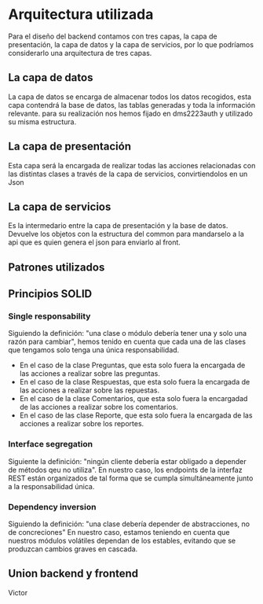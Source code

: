 # Arquitectura utilizada
Para el diseño del backend  contamos con tres capas, la capa de presentación, la capa de datos y la capa de servicios, por lo que podríamos considerarlo una arquitectura de tres capas.

## La capa de datos 
La capa de datos se encarga de almacenar todos los datos recogidos, esta capa contendrá la base de datos, las tablas generadas y toda la información relevante.
para su realización nos hemos fijado en dms2223auth y utilizado su misma estructura.
       
## La capa de presentación 
Esta capa será la encargada de realizar todas las acciones relacionadas con las distintas clases a través de la capa de servicios, convirtiendolos en un Json

## La capa de servicios
Es la intermedario entre la capa de presentación y la base de datos.
Devuelve los objetos con la estructura del common para mandarselo a la api que es quien genera el json para enviarlo al front.

## Patrones utilizados


## Principios SOLID 
### Single responsability
Siguiendo la definición: "una clase o módulo debería tener una y solo una razón para cambiar", hemos tenido en cuenta que cada una de las clases que tengamos solo tenga una única responsabilidad.
- En el caso de la clase Preguntas, que esta solo fuera la encargada de las acciones a realizar sobre las preguntas.
- En el caso de la clase Respuestas, que esta solo fuera la encargada de las acciones a realizar sobre las repuestas.
- En el caso de la clase Comentarios, que esta solo fuera la encargadad de las acciones a realizar sobre los comentarios.
- En el caso de las clase Reporte, que esta solo fuera la encargada de las acciones a realizar sobre los reportes.

### Interface segregation
Siguiente la definición: "ningún cliente debería estar obligado a depender de métodos qeu no utiliza".
En nuestro caso, los endpoints de la interfaz REST están organizados de tal forma que se cumpla simultáneamente junto a la responsabilidad única.

### Dependency inversion
Siguiendo la definición: "una clase debería depender de abstracciones, no de concreciones"
En nuestro caso, estamos teniendo en cuenta que nuestros módulos volátiles dependan de los estables, evitando que se produzcan cambios graves en cascada.

## Union backend y frontend
Victor